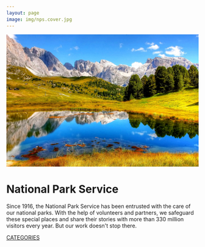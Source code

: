 ```yaml
---
layout: page
image: img/nps.cover.jpg
---
```


<div class="indexsplit">
<img src="img/nps.cover.jpg" alt="nps">
 <div class="about_home">
 <h1> National Park Service </h1>
Since 1916, the National Park Service has been entrusted with the care of our national parks. With the help of volunteers and partners, we safeguard these special places and share their stories with more than 330 million visitors every year. But our work doesn't stop there.
 
<a href="cata.html" class="button" target="_blank">CATEGORIES</a>

 </div>
</div>
